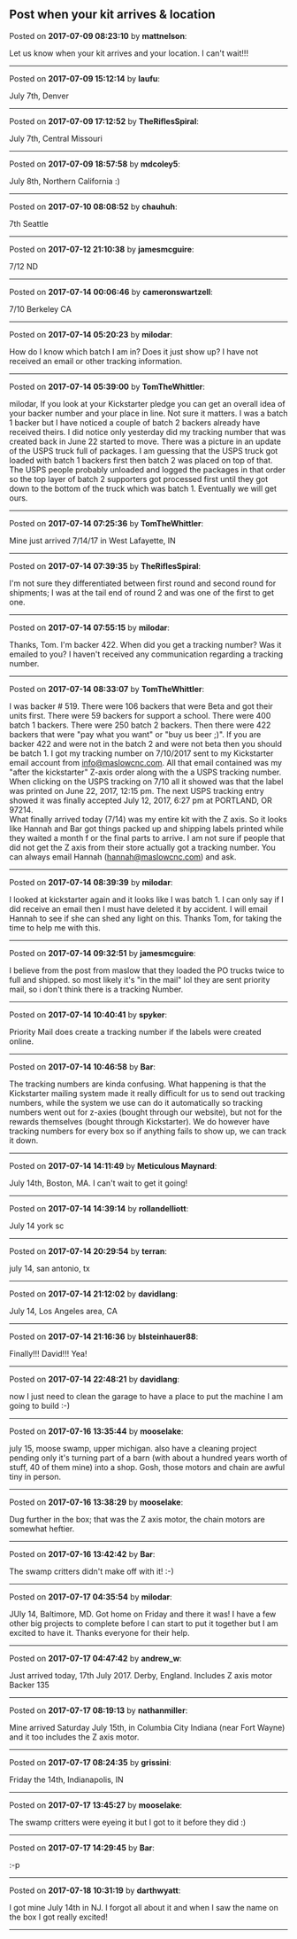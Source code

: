 ## Post when your kit arrives & location
Posted on **2017-07-09 08:23:10** by **mattnelson**:

Let us know when your kit arrives and your location.  I can't wait!!!

---

Posted on **2017-07-09 15:12:14** by **laufu**:

July 7th, Denver

---

Posted on **2017-07-09 17:12:52** by **TheRiflesSpiral**:

July 7th, Central Missouri

---

Posted on **2017-07-09 18:57:58** by **mdcoley5**:

July 8th, Northern California :)

---

Posted on **2017-07-10 08:08:52** by **chauhuh**:

7th Seattle

---

Posted on **2017-07-12 21:10:38** by **jamesmcguire**:

7/12 ND

---

Posted on **2017-07-14 00:06:46** by **cameronswartzell**:

7/10 Berkeley CA

---

Posted on **2017-07-14 05:20:23** by **milodar**:

How do I know which batch I am in? Does it just show up? I have not received an email or other tracking information.

---

Posted on **2017-07-14 05:39:00** by **TomTheWhittler**:

milodar, If you look at your Kickstarter pledge you can get an overall idea of your backer number and your place in line. Not sure it matters. I was a batch 1 backer but I have noticed a couple of batch 2 backers already have received theirs. I did notice only yesterday did my tracking number that was created back in June 22 started to move. There was a picture in an update of the USPS truck full of packages. I am guessing that the USPS truck got loaded with batch 1 backers first then batch 2 was placed on top of that. The USPS people probably unloaded and logged the packages in that order so the top layer of batch 2 supporters got processed first until they got down to the bottom of the truck which was batch 1. Eventually we will get ours.

---

Posted on **2017-07-14 07:25:36** by **TomTheWhittler**:

Mine just arrived 7/14/17 in West Lafayette, IN

---

Posted on **2017-07-14 07:39:35** by **TheRiflesSpiral**:

I'm not sure they differentiated between first round and second round for shipments; I was at the tail end of round 2 and was one of the first to get one.

---

Posted on **2017-07-14 07:55:15** by **milodar**:

Thanks, Tom. I'm backer 422. When did you get a tracking number? Was it emailed to you? I haven't received any communication regarding a tracking number.

---

Posted on **2017-07-14 08:33:07** by **TomTheWhittler**:

I was backer # 519. There were 106 backers that were Beta and got their units first. There were 59 backers for support a school. There were 400 batch 1 backers. There were 250 batch 2 backers. Then there were 422 backers that were "pay what you want" or "buy us beer ;)".
If you are backer 422 and were not in the batch 2 and were not beta then you should be batch 1.
I got my tracking number on 7/10/2017 sent to my Kickstarter email account from info@maslowcnc.com.  All that email contained was my "after the kickstarter" Z-axis order along with the a USPS tracking number. When clicking on the USPS tracking on 7/10 all it showed was that the label was printed on June 22, 2017, 12:15 pm.
The next USPS tracking entry showed it was finally accepted July 12, 2017, 6:27 pm at PORTLAND, OR 97214.  
What finally arrived today (7/14) was my entire kit with the Z axis.
So it looks like Hannah and Bar got things packed up and shipping labels printed while they waited a month f or the final parts to arrive.
I am not sure if people that did not get the Z axis from their store actually got a tracking number. You can always email Hannah (hannah@maslowcnc.com)  and ask.

---

Posted on **2017-07-14 08:39:39** by **milodar**:

I looked at kickstarter again and it looks like I was batch 1. I can only say if I did receive an email then I must have deleted it by accident. I will email Hannah to see if she can shed any light on this. Thanks Tom, for taking the time to help me with this.

---

Posted on **2017-07-14 09:32:51** by **jamesmcguire**:

I believe from the post from maslow that they loaded the PO trucks twice to full and shipped. so most likely it's "in the mail" lol they are sent priority mail, so i don't think there is a tracking Number.

---

Posted on **2017-07-14 10:40:41** by **spyker**:

Priority Mail does create a tracking number if the labels were created online.

---

Posted on **2017-07-14 10:46:58** by **Bar**:

The tracking numbers are kinda confusing. What happening is that the Kickstarter mailing system made it really difficult for us to send out tracking numbers, while the system we use can do it automatically so tracking numbers went out for z-axies (bought through our website), but not for the rewards themselves (bought through Kickstarter). We do however have tracking numbers for every box so if anything fails to show up, we can track it down.

---

Posted on **2017-07-14 14:11:49** by **Meticulous Maynard**:

July 14th, Boston, MA. I can't wait to get it going!

---

Posted on **2017-07-14 14:39:14** by **rollandelliott**:

July 14 york sc

---

Posted on **2017-07-14 20:29:54** by **terran**:

july 14, san antonio, tx

---

Posted on **2017-07-14 21:12:02** by **davidlang**:

July 14, Los Angeles area, CA

---

Posted on **2017-07-14 21:16:36** by **blsteinhauer88**:

Finally!!! David!!! Yea!

---

Posted on **2017-07-14 22:48:21** by **davidlang**:

now I just need to clean the garage to have a place to put the machine I am going to build :-)

---

Posted on **2017-07-16 13:35:44** by **mooselake**:

july 15, moose swamp, upper michigan.  also have a  cleaning project pending only it's turning part of a barn (with about a hundred years worth of stuff, 40 of them mine) into a shop.  Gosh, those motors and chain are awful tiny in person.

---

Posted on **2017-07-16 13:38:29** by **mooselake**:

Dug further in the box; that was the Z axis motor, the chain motors are somewhat heftier.

---

Posted on **2017-07-16 13:42:42** by **Bar**:

The swamp critters didn't make off with it! :-)

---

Posted on **2017-07-17 04:35:54** by **milodar**:

JUly 14, Baltimore, MD. Got home on Friday and there it was! I have a few other big projects to complete before I can start to put it together but I am excited to have it. Thanks everyone for their help.

---

Posted on **2017-07-17 04:47:42** by **andrew_w**:

Just arrived today, 17th July 2017.  Derby, England.
Includes Z axis motor
Backer 135

---

Posted on **2017-07-17 08:19:13** by **nathanmiller**:

Mine arrived Saturday July 15th, in Columbia City Indiana (near Fort Wayne) and it too includes the Z axis motor.

---

Posted on **2017-07-17 08:24:35** by **grissini**:

Friday the 14th, Indianapolis, IN

---

Posted on **2017-07-17 13:45:27** by **mooselake**:

The swamp critters were eyeing it but I got to it before they did :)

---

Posted on **2017-07-17 14:29:45** by **Bar**:

:-p

---

Posted on **2017-07-18 10:31:19** by **darthwyatt**:

I got mine July 14th in NJ. I forgot all about it and when I saw the name on the box I got really excited!

---

